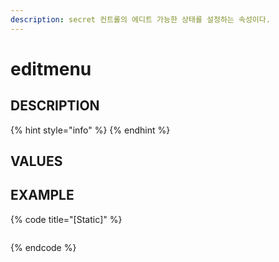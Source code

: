 ```yaml
---
description: secret 컨트롤의 에디트 가능한 상태를 설정하는 속성이다. 
---
```


# editmenu

## DESCRIPTION

{% hint style="info" %}
{% endhint %}

## VALUES

## EXAMPLE

{% code title="\[Static\]" %}
```markup
```
{% endcode %}

